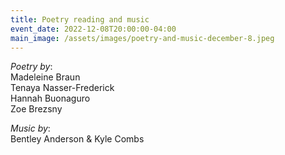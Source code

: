 ```yaml
---
title: Poetry reading and music
event_date: 2022-12-08T20:00:00-04:00
main_image: /assets/images/poetry-and-music-december-8.jpeg
---
```


*Poetry by*:<br>
Madeleine Braun<br>
Tenaya Nasser-Frederick<br>
Hannah Buonaguro<br>
Zoe Brezsny

*Music by*:<br>
Bentley Anderson & Kyle Combs

